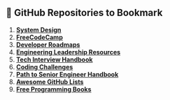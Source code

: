 ## 🌟 GitHub Repositories to Bookmark

1. **[System Design](https://lnkd.in/e7SUQ3ei)**
2. **[FreeCodeCamp](https://lnkd.in/e_4pA8xV)**
3. **[Developer Roadmaps](https://lnkd.in/e9MuB_Yg)**
4. **[Engineering Leadership Resources](https://lnkd.in/ePCzV3zF)**
5. **[Tech Interview Handbook](https://lnkd.in/e7EjsJNF)**
6. **[Coding Challenges](https://lnkd.in/eMzPM_rd)**
7. **[Path to Senior Engineer Handbook](https://lnkd.in/exkJCxVi)**
8. **[Awesome GitHub Lists](https://lnkd.in/eczWuVG2)**
9. **[Free Programming Books](https://lnkd.in/eXAzAJ3M)**